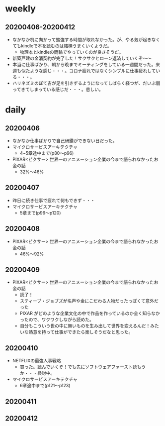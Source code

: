 # weekly
## 20200406-20200412
* なかなか机に向かって勉強する時間が取れなかった。が、やる気が起きなくてもkindleで本を読むのは結構うまくいくようだ。
  * 物理本とkindleの両輪でやっていくのが良さそうだ。
* 新築戸建の金消契約が完了した！サクサクとローン返済していくぞ〜〜
* 本当に仕事ばかり、朝から晩までミーティングをしている一週間だった。来週も似たような感じ・・・。コロナ疲れではなくシンプルに仕事疲れしている・・・。
* ハリネズミのぽて吉が足を引きずるようになってしばらく経つが、だいぶ弱ってきてしまっている感じだ・・・。悲しい。

# daily
## 20200406
* なかなか仕事ばかりで自己研鑽ができない日だった。
* マイクロサービスアーキテクチャ
  * 4~5章途中まで(p80〜p96)
* PIXAR<ピクサー> 世界一のアニメーション企業の今まで語られなかったお金の話
  * 32%〜46%

## 20200407
* 昨日に続き仕事で疲れて何もできず・・・
* マイクロサービスアーキテクチャ
  * 5章まで(p96〜p120)

## 20200408
* PIXAR<ピクサー> 世界一のアニメーション企業の今まで語られなかったお金の話
  * 46%〜92%

## 20200409
* PIXAR<ピクサー> 世界一のアニメーション企業の今まで語られなかったお金の話
  * 読了！
  * スティーブ・ジョブズが名声や金にこだわる人物だったっぽくて意外だった
  * PIXAR がどのような企業文化の中で作品を作っているのか全く知らなかったので、ワクワクしながら読めた。
  * 自分もこういう世の中に無いものを生み出して世界を変えるんだ！みたいな熱意を持って仕事ができたら楽しそうだなと思った。

## 20200410
* NETFLIXの最強人事戦略
  * 買った。読んでいくぞ！でも先にソフトウェアファースト読もうか・・・検討中。
* マイクロサービスアーキテクチャ
  * 6章途中まで(p121〜p123)

## 20200411

## 20200412

